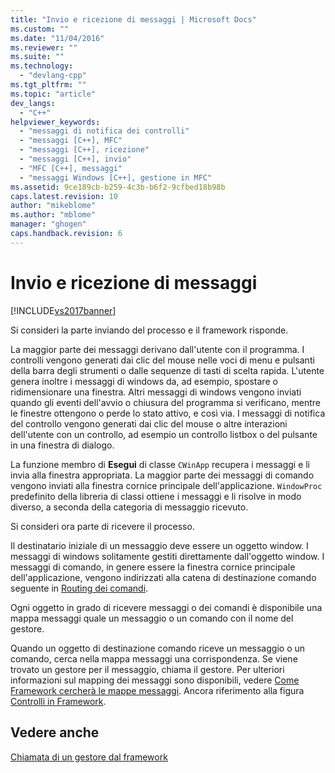 ```yaml
---
title: "Invio e ricezione di messaggi | Microsoft Docs"
ms.custom: ""
ms.date: "11/04/2016"
ms.reviewer: ""
ms.suite: ""
ms.technology: 
  - "devlang-cpp"
ms.tgt_pltfrm: ""
ms.topic: "article"
dev_langs: 
  - "C++"
helpviewer_keywords: 
  - "messaggi di notifica dei controlli"
  - "messaggi [C++], MFC"
  - "messaggi [C++], ricezione"
  - "messaggi [C++], invio"
  - "MFC [C++], messaggi"
  - "messaggi Windows [C++], gestione in MFC"
ms.assetid: 9ce189cb-b259-4c3b-b6f2-9cfbed18b98b
caps.latest.revision: 10
author: "mikeblome"
ms.author: "mblome"
manager: "ghogen"
caps.handback.revision: 6
---
```

# Invio e ricezione di messaggi
[!INCLUDE[vs2017banner](../assembler/inline/includes/vs2017banner.md)]

Si consideri la parte inviando del processo e il framework risponde.  
  
 La maggior parte dei messaggi derivano dall'utente con il programma.  I controlli vengono generati dai clic del mouse nelle voci di menu e pulsanti della barra degli strumenti o dalle sequenze di tasti di scelta rapida.  L'utente genera inoltre i messaggi di windows da, ad esempio, spostare o ridimensionare una finestra.  Altri messaggi di windows vengono inviati quando gli eventi dell'avvio o chiusura del programma si verificano, mentre le finestre ottengono o perde lo stato attivo, e così via.  I messaggi di notifica del controllo vengono generati dai clic del mouse o altre interazioni dell'utente con un controllo, ad esempio un controllo listbox o del pulsante in una finestra di dialogo.  
  
 La funzione membro di **Esegui** di classe `CWinApp` recupera i messaggi e li invia alla finestra appropriata.  La maggior parte dei messaggi di comando vengono inviati alla finestra cornice principale dell'applicazione.  `WindowProc` predefinito della libreria di classi ottiene i messaggi e li risolve in modo diverso, a seconda della categoria di messaggio ricevuto.  
  
 Si consideri ora parte di ricevere il processo.  
  
 Il destinatario iniziale di un messaggio deve essere un oggetto window.  I messaggi di windows solitamente gestiti direttamente dall'oggetto window.  I messaggi di comando, in genere essere la finestra cornice principale dell'applicazione, vengono indirizzati alla catena di destinazione comando seguente in [Routing dei comandi](../mfc/command-routing.md).  
  
 Ogni oggetto in grado di ricevere messaggi o dei comandi è disponibile una mappa messaggi quale un messaggio o un comando con il nome del gestore.  
  
 Quando un oggetto di destinazione comando riceve un messaggio o un comando, cerca nella mappa messaggi una corrispondenza.  Se viene trovato un gestore per il messaggio, chiama il gestore.  Per ulteriori informazioni sul mapping dei messaggi sono disponibili, vedere [Come Framework cercherà le mappe messaggi](../mfc/how-the-framework-searches-message-maps.md).  Ancora riferimento alla figura [Controlli in Framework](../mfc/user-interface-objects-and-command-ids.md).  
  
## Vedere anche  
 [Chiamata di un gestore dal framework](../mfc/how-the-framework-calls-a-handler.md)